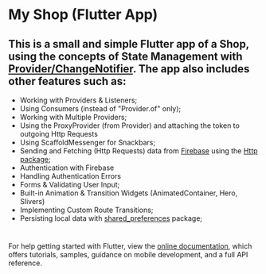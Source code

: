 # My Shop (Flutter App)

## This is a small and simple Flutter app of a Shop, using the concepts of State Management with [Provider/ChangeNotifier](https://pub.dev/packages/provider). The app also includes other features such as:

- Working with Providers & Listeners;
- Using Consumers (instead of "Provider.of" only);
- Working with Multiple Providers;
- Using the ProxyProvider (from Provider) and attaching the token to outgoing Http Requests
- Using ScaffoldMessenger for Snackbars;
- Sending and Fetching (Http Requests) data from [Firebase](https://firebase.google.com/) using the [Http package](https://pub.dev/packages/http);
- Authentication with Firebase
- Handling Authentication Errors
- Forms & Validating User Input;
- Built-in Animation & Transition Widgets (AnimatedContainer, Hero, Slivers)
- Implementing Custom Route Transitions;
- Persisting local data with [shared_preferences](https://pub.dev/packages/shared_preferences) package;

#

For help getting started with Flutter, view the
[online documentation](https://flutter.dev/docs), which offers tutorials,
samples, guidance on mobile development, and a full API reference.

#
